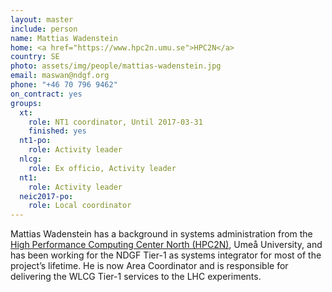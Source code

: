```yaml
---
layout: master
include: person
name: Mattias Wadenstein
home: <a href="https://www.hpc2n.umu.se">HPC2N</a>
country: SE
photo: assets/img/people/mattias-wadenstein.jpg
email: maswan@ndgf.org
phone: "+46 70 796 9462"
on_contract: yes
groups:
  xt:
    role: NT1 coordinator, Until 2017-03-31
    finished: yes
  nt1-po:
    role: Activity leader
  nlcg:
    role: Ex officio, Activity leader
  nt1:
    role: Activity leader
  neic2017-po:
    role: Local coordinator
---
```


Mattias Wadenstein has a background in systems administration from the [High
Performance Computing Center North (HPC2N)](https://www.hpc2n.umu.se), Umeå
University, and has been working for the NDGF Tier-1 as systems integrator for
most of the project’s lifetime. He is now Area Coordinator and is responsible
for delivering the WLCG Tier-1 services to the LHC experiments.
